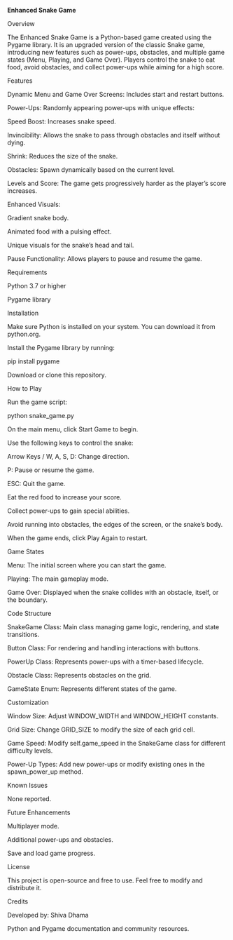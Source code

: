 **Enhanced Snake Game**

Overview

The Enhanced Snake Game is a Python-based game created using the Pygame library. It is an upgraded version of the classic Snake game, introducing new features such as power-ups, obstacles, and multiple game states (Menu, Playing, and Game Over). Players control the snake to eat food, avoid obstacles, and collect power-ups while aiming for a high score.

Features

Dynamic Menu and Game Over Screens: Includes start and restart buttons.

Power-Ups: Randomly appearing power-ups with unique effects:

Speed Boost: Increases snake speed.

Invincibility: Allows the snake to pass through obstacles and itself without dying.

Shrink: Reduces the size of the snake.

Obstacles: Spawn dynamically based on the current level.

Levels and Score: The game gets progressively harder as the player’s score increases.

Enhanced Visuals:

Gradient snake body.

Animated food with a pulsing effect.

Unique visuals for the snake’s head and tail.

Pause Functionality: Allows players to pause and resume the game.

Requirements

Python 3.7 or higher

Pygame library

Installation

Make sure Python is installed on your system. You can download it from python.org.

Install the Pygame library by running:

pip install pygame

Download or clone this repository.

How to Play

Run the game script:

python snake_game.py

On the main menu, click Start Game to begin.

Use the following keys to control the snake:

Arrow Keys / W, A, S, D: Change direction.

P: Pause or resume the game.

ESC: Quit the game.

Eat the red food to increase your score.

Collect power-ups to gain special abilities.

Avoid running into obstacles, the edges of the screen, or the snake’s body.

When the game ends, click Play Again to restart.

Game States

Menu: The initial screen where you can start the game.

Playing: The main gameplay mode.

Game Over: Displayed when the snake collides with an obstacle, itself, or the boundary.

Code Structure

SnakeGame Class: Main class managing game logic, rendering, and state transitions.

Button Class: For rendering and handling interactions with buttons.

PowerUp Class: Represents power-ups with a timer-based lifecycle.

Obstacle Class: Represents obstacles on the grid.

GameState Enum: Represents different states of the game.

Customization

Window Size: Adjust WINDOW_WIDTH and WINDOW_HEIGHT constants.

Grid Size: Change GRID_SIZE to modify the size of each grid cell.

Game Speed: Modify self.game_speed in the SnakeGame class for different difficulty levels.

Power-Up Types: Add new power-ups or modify existing ones in the spawn_power_up method.

Known Issues

None reported.

Future Enhancements

Multiplayer mode.

Additional power-ups and obstacles.

Save and load game progress.

License

This project is open-source and free to use. Feel free to modify and distribute it.

Credits

Developed by: Shiva Dhama

Python and Pygame documentation and community resources.
